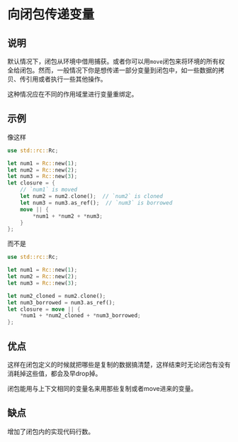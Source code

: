 # 向闭包传递变量

## 说明

默认情况下，闭包从环境中借用捕获。或者你可以用`move`闭包来将环境的所有权全给闭包。然而，一般情况下你是想传递一部分变量到闭包中，如一些数据的拷贝、传引用或者执行一些其他操作。

这种情况应在不同的作用域里进行变量重绑定。

## 示例

像这样

```rust
use std::rc::Rc;

let num1 = Rc::new(1);
let num2 = Rc::new(2);
let num3 = Rc::new(3);
let closure = {
    // `num1` is moved
    let num2 = num2.clone();  // `num2` is cloned
    let num3 = num3.as_ref();  // `num3` is borrowed
    move || {
        *num1 + *num2 + *num3;
    }
};
```

而不是

```rust
use std::rc::Rc;

let num1 = Rc::new(1);
let num2 = Rc::new(2);
let num3 = Rc::new(3);

let num2_cloned = num2.clone();
let num3_borrowed = num3.as_ref();
let closure = move || {
    *num1 + *num2_cloned + *num3_borrowed;
};
```

## 优点

这样在闭包定义的时候就把哪些是复制的数据搞清楚，这样结束时无论闭包有没有消耗掉这些值，都会及早drop掉。

闭包能用与上下文相同的变量名来用那些复制或者move进来的变量。

## 缺点

增加了闭包内的实现代码行数。

